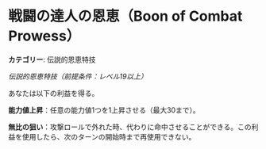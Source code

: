 # 戦闘の達人の恩恵（Boon of Combat Prowess）

**カテゴリー**: 伝説的恩恵特技

*伝説的恩恵特技（前提条件：レベル19以上）*

あなたは以下の利益を得る。

**能力値上昇**：任意の能力値1つを1上昇させる（最大30まで）。

**無比の狙い**：攻撃ロールで外れた時、代わりに命中させることができる。この利益を使用したら、次のターンの開始時まで再使用できない。